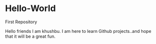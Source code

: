 # Hello-World
First Repository


Hello friends I am khushbu. I am here to learn Github projects..and hope that it will be a great fun.
